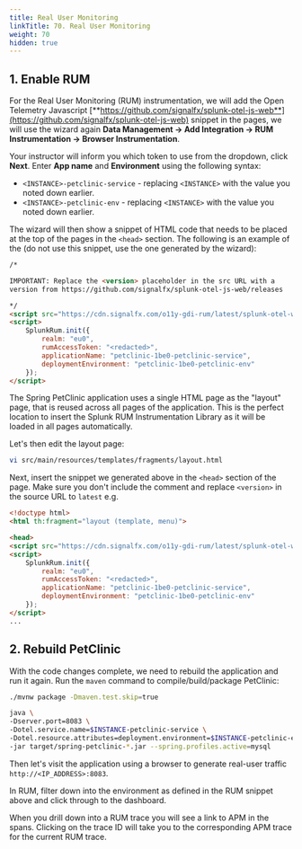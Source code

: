 ```yaml
---
title: Real User Monitoring
linkTitle: 70. Real User Monitoring
weight: 70
hidden: true
---
```


## 1. Enable RUM

For the Real User Monitoring (RUM) instrumentation, we will add the Open Telemetry Javascript [**https://github.com/signalfx/splunk-otel-js-web**](https://github.com/signalfx/splunk-otel-js-web) snippet in the pages, we will use the wizard again **Data Management → Add Integration → RUM Instrumentation → Browser Instrumentation**.

Your instructor will inform you which token to use from the dropdown, click **Next**. Enter **App name** and **Environment** using the following syntax:

- `<INSTANCE>-petclinic-service` - replacing `<INSTANCE>` with the value you noted down earlier.
- `<INSTANCE>-petclinic-env` - replacing `<INSTANCE>` with the value you noted down earlier.

The wizard will then show a snippet of HTML code that needs to be placed at the top of the pages in the `<head>` section. The following is an example of the  (do not use this snippet, use the one generated by the wizard):

``` html
/*

IMPORTANT: Replace the <version> placeholder in the src URL with a
version from https://github.com/signalfx/splunk-otel-js-web/releases

*/
<script src="https://cdn.signalfx.com/o11y-gdi-rum/latest/splunk-otel-web.js" crossorigin="anonymous"></script>
<script>
    SplunkRum.init({
        realm: "eu0",
        rumAccessToken: "<redacted>",
        applicationName: "petclinic-1be0-petclinic-service",
        deploymentEnvironment: "petclinic-1be0-petclinic-env"
    });
</script>
```

The Spring PetClinic application uses a single HTML page as the "layout" page, that is reused across all pages of the application. This is the perfect location to insert the Splunk RUM Instrumentation Library as it will be loaded in all pages automatically.

Let's then edit the layout page:

```bash
vi src/main/resources/templates/fragments/layout.html
```

Next, insert the snippet we generated above in the `<head>` section of the page. Make sure you don't include the comment and replace `<version>` in the source URL to `latest` e.g.

```html
<!doctype html>
<html th:fragment="layout (template, menu)">

<head>
<script src="https://cdn.signalfx.com/o11y-gdi-rum/latest/splunk-otel-web.js" crossorigin="anonymous"></script>
<script>
    SplunkRum.init({
        realm: "eu0",
        rumAccessToken: "<redacted>",
        applicationName: "petclinic-1be0-petclinic-service",
        deploymentEnvironment: "petclinic-1be0-petclinic-env"
    });
</script>
...
```

## 2. Rebuild PetClinic

With the code changes complete, we need to rebuild the application and run it again. Run the `maven` command to compile/build/package PetClinic:

```bash
./mvnw package -Dmaven.test.skip=true
```

```bash
java \
-Dserver.port=8083 \
-Dotel.service.name=$INSTANCE-petclinic-service \
-Dotel.resource.attributes=deployment.environment=$INSTANCE-petclinic-env,version=0.314 \
-jar target/spring-petclinic-*.jar --spring.profiles.active=mysql
```

Then let's visit the application using a browser to generate real-user traffic `http://<IP_ADDRESS>:8083`.

In RUM, filter down into the environment as defined in the RUM snippet above and click through to the dashboard.

When you drill down into a RUM trace you will see a link to APM in the spans. Clicking on the trace ID will take you to the corresponding APM trace for the current RUM trace.
